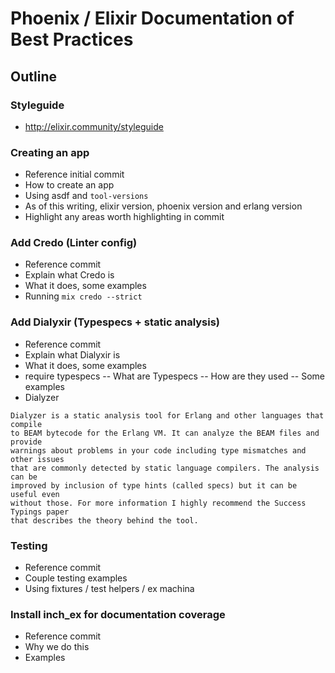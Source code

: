 # Phoenix / Elixir Documentation of Best Practices

## Outline

### Styleguide
- http://elixir.community/styleguide

### Creating an app

- Reference initial commit
- How to create an app
- Using asdf and `tool-versions`
- As of this writing, elixir version, phoenix version and erlang version
- Highlight any areas worth highlighting in commit

### Add Credo (Linter config)

- Reference commit
- Explain what Credo is
- What it does, some examples
- Running `mix credo --strict`

### Add Dialyxir (Typespecs + static analysis)

- Reference commit
- Explain what Dialyxir is
- What it does, some examples
- require typespecs
-- What are Typespecs
-- How are they used
-- Some examples
- Dialyzer

```
Dialyzer is a static analysis tool for Erlang and other languages that compile
to BEAM bytecode for the Erlang VM. It can analyze the BEAM files and provide
warnings about problems in your code including type mismatches and other issues
that are commonly detected by static language compilers. The analysis can be
improved by inclusion of type hints (called specs) but it can be useful even
without those. For more information I highly recommend the Success Typings paper
that describes the theory behind the tool.
```

### Testing

- Reference commit
- Couple testing examples
- Using fixtures / test helpers / ex machina

### Install inch_ex for documentation coverage

- Reference commit
- Why we do this
- Examples


